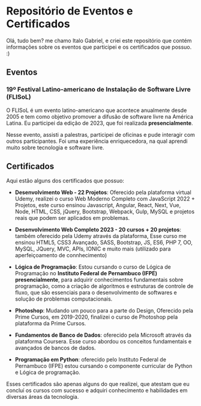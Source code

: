 # Repositório de Eventos e Certificados

Olá, tudo bem? me chamo Italo Gabriel, e criei este repositório que contém informações sobre os eventos que participei e os certificados que possuo. :)

## Eventos

### 19º Festival Latino-americano de Instalação de Software Livre (FLISoL)

O FLISoL é um evento latino-americano que acontece anualmente desde 2005 e tem como objetivo promover a difusão de software livre na América Latina. Eu participei da edição de 2023, que foi realizada **presencialmente**.

Nesse evento, assisti a palestras, participei de oficinas e pude interagir com outros participantes. Foi uma experiência enriquecedora, na qual aprendi muito sobre tecnologia e software livre.

## Certificados

Aqui estão alguns dos certificados que possuo:

- **Desenvolvimento Web - 22 Projetos**: Oferecido pela plataforma virtual Udemy, realizei o curso Web Moderno Completo com JavaScript 2022 + Projetos, este curso ensinou Javascript, Angular, React, Next, Vue, Node, HTML, CSS, jQuery, Bootstrap, Webpack, Gulp, MySQL e projetos reais que podem ser aplicados em problemas.

- **Desenvolvimento Web Completo 2023 - 20 cursos + 20 projetos**: também oferecido pela Udemy através da plataforma, Esse curso me ensinou HTML5, CSS3 Avançado, SASS, Bootstrap, JS, ES6, PHP 7, OO, MySQL, JQuery, MVC, APIs, IONIC e muito mais (utilizado para aperfeiçoamento de connhecimento)

- **Lógica de Programação**: Estou cursando o curso de Lógica de Programação no **Instituto Federal de Pernambuco (IFPE) presencialmente**, para adquirir conhecimentos fundamentais sobre programação, como a criação de algoritmos e estruturas de controle de fluxo, que são essenciais para o desenvolvimento de softwares e solução de problemas computacionais.

- **Photoshop**: Mudando um pouco para a parte do Design, Oferecido pela Prime Cursos, em 2019-2020, finalizei o curso de Photoshop pela plataforma da Prime Cursos. 

- **Fundamentos de Banco de Dados**: oferecido pela Microsoft através da plataforma Coursera. Esse curso abordou os conceitos fundamentais e avançados de bancos de dados.

- **Programação em Python**: oferecido pelo Instituto Federal de Pernambuco (IFPE) estou cursando o componente curricular de Python e Lógica de programação.

Esses certificados são apenas alguns do que realizei, que atestam que eu concluí os cursos com sucesso e adquiri conhecimento e habilidades em diversas áreas da tecnologia.
